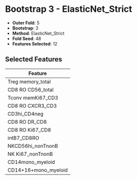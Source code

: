 # Bootstrap 3 - ElasticNet_Strict

- **Outer Fold**: 5
- **Bootstrap**: 3
- **Method**: ElasticNet_Strict
- **Fold Seed**: 48
- **Features Selected**: 12

## Selected Features

| Feature |
|---------|
| Treg memory_total |
| CD8 RO CD56_total |
| Tconv memKi67_CD3 |
| CD8 RO CXCR3_CD3 |
| CD3hi_CD4neg |
| CD8 RO DR_CD8 |
| CD8 RO Ki67_CD8 |
| intB7_CD8RO |
| NKCD56hi_nonTnonB |
| NK Ki67_nonTnonB |
| CD14mono_myeloid |
| CD14+16+mono_myeloid |
